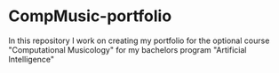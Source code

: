 # CompMusic-portfolio
In this repository I work on creating my portfolio for the optional course "Computational Musicology" for my bachelors program "Artificial Intelligence"
